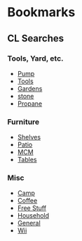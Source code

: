 # Bookmarks

## CL Searches

### Tools, Yard, etc.

* [Pump](https://raleigh.craigslist.org/search/raleigh-nc/sss?bundleDuplicates=1&excats=92-1-3-11-12-3-2-10-2-9-1-17-1-3-1-3-2-1-9-3-7-1-5-1-1-1&lat=35.7719&lon=-78.6389&max_price=75&query=water%20pump&search_distance=60&sort=date#search=1~gallery~0~9)
* [Tools](https://raleigh.craigslist.org/search/cary-nc/tla?lat=35.8139&lon=-78.7938&query=-(antique)&search_distance=25&sort=date#search=1~gallery~0~0)
* [Gardens](https://raleigh.craigslist.org/search/raleigh-nc/gra?lat=35.8391&lon=-78.7686&query=-(chick*%7Croost*%7Cdog%7Cpupp*%7Cpig*%7Crabbi*%7Cbunn*%7Cwebbing%7Cdeere%7Ccadet%7Chen*%7Cgoat*%7Cbuck*)&search_distance=25&sort=date#search=1~gallery~0~100)
* [stone](https://raleigh.craigslist.org/search/apex-nc/sss?query=%28stone+%7C+stones+%7C+rock+%7C+rocks+%7C+boulder+%7C+boulders%29+-%28cabinet%7Cturf%7Cvanity%7Cpuppies%7Cpuppys%7Cdog%29&lat=35.8366&lon=-78.947&excats=5-2-13-24-24-1-4-19-1-1-1-1-1-1-9-10-1-1-1-2-2-8-3-2-4-1-3-1-3-1-1-1-1-7-1-1-1-1-1-1-1-1-1-1-1-1-1-2-1-1-2-1-1-1-2-1-1-1-1-1-1-1-1-1-1-1-1-1-1-1-1-1-1-1-1-4-1&sort=date&bundleDuplicates=1&search_distance=32&min_price=&max_price=2000)
* [Propane](https://raleigh.craigslist.org/search/research-triangle-park-nc/sss?query=propane+%28tank%7Ctanks%7Ccanister%7Ccanisters%7Ccontainer%7Ccontainers%29+-%28foodlion%29&lat=35.90890&lon=-78.84090&excats=20-75-29-17-1-3-1-22-9-13-3-1-11-1&sort=date&search_distance=21&min_price=&max_price=50)

### Furniture

* [Shelves](https://raleigh.craigslist.org/search/research-triangle-park-nc/sss?excats=124-21-1-3-1-12-6-1-24-1-11-1&lat=35.9281&lon=-78.8687&query=(storage%20shelf%7Cshelf%7Cshelves%7Cshelving)%20-(locker%7Cworkstation%7Cplastic%7Cantique%7Cworkbench)&search_distance=19&sort=date#search=1~gallery~0~0)
* [Patio](https://raleigh.craigslist.org/search/research-triangle-park-nc/sss?query=patio+furniture&lat=35.9355&lon=-78.9047&excats=5-2-13-22-2-24-1-23-1-1-1-1-2-3-6-10-1-1-1-2-2-8-1-1-1-1-1-8-1-3-2-1-1-7-1-1-1-1-1-1-1-1-2-1-1-1-1-1-1-1-1-1-1-2-1-1-1-1-1-1-1-1-1-1-1-1-1-1-1-1-1-1-1-1-1-1-1-1-2-1&sort=date&search_distance=13&min_price=&max_price=)
* [MCM](https://raleigh.craigslist.org/search/fua?query=%28mcm+%7C+mid-century+%7C+%22mid+century+modern%22%29+-ikea&sort=date&search_distance=30&postal=27707&min_price=&max_price=)
* [Tables](https://raleigh.craigslist.org/search/durham-nc/fua?lat=35.9631&lon=-78.9315&query=(nightstand%7Cnightstands%7C%22night%20stand%22%7C%22nightstands%22%7C%22end%20table%22%7C%22end%20tables%22%7C%22side%20tables%22%7C%22side%20table%22)%20-ikea&search_distance=30&sort=date#search=1~gallery~0~0)

### Misc

* [Camp](https://raleigh.craigslist.org/search/raleigh-nc/sga?bundleDuplicates=1&lat=35.7719&lon=-78.6389&query=(camp%7Cbackpack%7Chike%7Cski)%20-(coleman%7Cscope%7Cyeti%7Cozark%7Cfirewood%7Cwaterfowl%7Cpaddle%7Cgym)&search_distance=60&sort=date#search=1~gallery~0~0)
* [Coffee](https://raleigh.craigslist.org/search/cary-nc/sss?bundleDuplicates=1&excats=7-13-22-2-24-1-23-1-1-1-1-2-9-10-1-1-1-2-2-8-1-1-1-1-1-4-1-3-1-5-1-1-7-1-2-1-1-1-1-1-2-1-1-1-1-1-1-1-1-2-2-1-1-1-1-1-1-1-1-1-1-1-1-1-1-1-1-1-1-1-1-1-1-1-1-2-1&lat=35.8139&lon=-78.7938&query=(coffee%7Ckettle)%20-(table%7Cmug*%7Ckeur*%7Chomebrew%7Ccollectible%7Cvintage%7Cantique%7Ccorning%7Crobot)&search_distance=25&sort=date#search=1~gallery~0~0)
* [Free Stuff](https://raleigh.craigslist.org/search/durham-nc/zip?lat=35.9637&lon=-78.9299&search_distance=7&sort=date)
* [Household](https://raleigh.craigslist.org/search/hsa?postal=27707&search_distance=5&sort=date)
* [General](https://raleigh.craigslist.org/search/foa?postal=27707&search_distance=5&sort=date)
* [Wii](https://raleigh.craigslist.org/search/sss?postal=27707&query=nintendo%20-iphone%20-wanted%20-switch&search_distance=15&sort=date)
